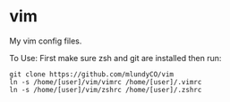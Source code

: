 vim
===

My vim config files.

To Use: 
First make sure zsh and git are installed then run:

    git clone https://github.com/mlundyCO/vim
    ln -s /home/[user]/vim/vimrc /home/[user]/.vimrc
    ln -s /home/[user]/vim/zshrc /home/[user]/.zshrc


